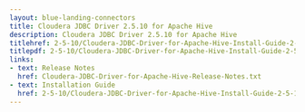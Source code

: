 ```yaml
---
layout: blue-landing-connectors
title: Cloudera JDBC Driver 2.5.10 for Apache Hive
description: Cloudera JDBC Driver 2.5.10 for Apache Hive
titlehref: 2-5-10/Cloudera-JDBC-Driver-for-Apache-Hive-Install-Guide-2-5-10.pdf
titlepdf: 2-5-10/Cloudera-JDBC-Driver-for-Apache-Hive-Install-Guide-2-5-10.pdf
links:
- text: Release Notes
  href: Cloudera-JDBC-Driver-for-Apache-Hive-Release-Notes.txt
- text: Installation Guide
  href: 2-5-10/Cloudera-JDBC-Driver-for-Apache-Hive-Install-Guide-2-5-10.pdf
---
```

